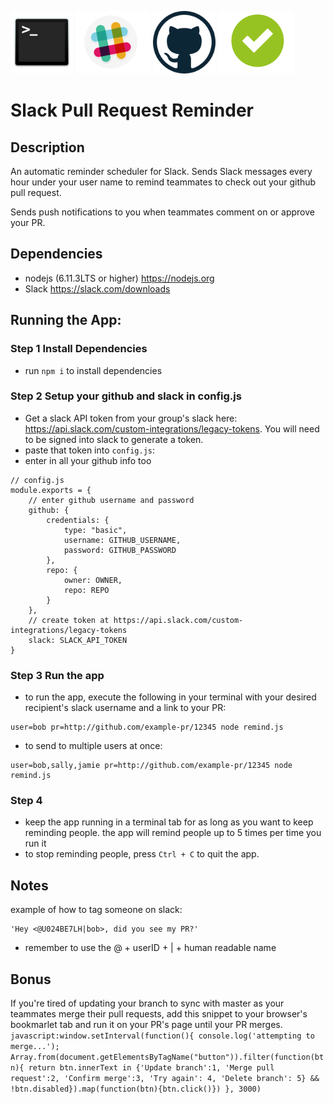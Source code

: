<span><img src="./icons/terminal.png" height='100px' /></span>
<span><img src="./icons/slack-logo.png" height='100px' /></span>
<span><img src="./icons/github-logo.png" height='100px' /></span>
<span><img src="./icons/approved.png" height='100px' /></span>

# Slack Pull Request Reminder

## Description
An automatic reminder scheduler for Slack. Sends Slack messages every hour under your user name to remind teammates to check out your github pull request. 

Sends push notifications to you when teammates comment on or approve your PR.

## Dependencies
- nodejs (6.11.3LTS or higher) <a href='https://nodejs.org'>https://nodejs.org</a>
- Slack <a href='https://slack.com/downloads'>https://slack.com/downloads</a>

## Running the App: 
### Step 1 Install Dependencies
- run `npm i` to install dependencies

### Step 2 Setup your github and slack in config.js
- Get a slack API token from your group's slack here: https://api.slack.com/custom-integrations/legacy-tokens. You will need to be signed into slack to generate a token.
- paste that token into `config.js`:
- enter in all your github info too
```
// config.js
module.exports = {
    // enter github username and password
    github: {
        credentials: {
            type: "basic",
            username: GITHUB_USERNAME,
            password: GITHUB_PASSWORD
        },
        repo: {
            owner: OWNER,
            repo: REPO
        }
    },
    // create token at https://api.slack.com/custom-integrations/legacy-tokens
    slack: SLACK_API_TOKEN
}
```

### Step 3 Run the app
- to run the app, execute the following in your terminal with your desired recipient's slack username and a link to your PR:
```
user=bob pr=http://github.com/example-pr/12345 node remind.js 
```
- to send to multiple users at once:
```
user=bob,sally,jamie pr=http://github.com/example-pr/12345 node remind.js 
```
### Step 4
- keep the app running in a terminal tab for as long as you want to keep reminding people. the app will remind people up to 5 times per time you run it
- to stop reminding people, press `Ctrl + C` to quit the app.
## Notes
example of how to tag someone on slack: 
```
'Hey <@U024BE7LH|bob>, did you see my PR?'
```
- remember to use the @ + userID + | + human readable name

## Bonus
If you're tired of updating your branch to sync with master as your teammates merge their pull requests, add this snippet to your browser's bookmarlet tab and run it on your PR's page until your PR merges.
`javascript:window.setInterval(function(){ console.log('attempting to merge...'); Array.from(document.getElementsByTagName("button")).filter(function(btn){ return btn.innerText in {'Update branch':1, 'Merge pull request':2, 'Confirm merge':3, 'Try again': 4, 'Delete branch': 5} && !btn.disabled}).map(function(btn){btn.click()}) }, 3000)`
